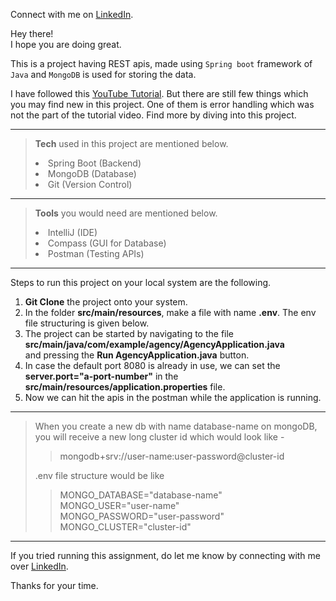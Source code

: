 Connect with me on [LinkedIn](https://www.linkedin.com/in/dev-vrat-pathak-aa6570176/ "Let's Connect").

Hey there!
<br>
I hope you are doing great.

This is a project having REST apis, made using `Spring boot` framework of `Java` and `MongoDB` is used for storing the data.

I have followed this [YouTube Tutorial](https://www.youtube.com/watch?v=5PdEmeopJVQ).
But there are still few things which you may find new in this project. One of them 
is error handling which was not the part of the tutorial video. Find more by diving 
into this project.

---------------------------------
> **Tech** used in this project are mentioned below.
> <li>Spring Boot (Backend)</li>
> <li>MongoDB (Database)</li>
> <li>Git (Version Control)</li>
---------------------------------
> **Tools** you would need are mentioned below.
> <li>IntelliJ (IDE)</li>
> <li>Compass (GUI for Database)</li>
> <li>Postman (Testing APIs)</li>
---------------------------------
Steps to run this project on your local system are the following.

<ol>
<li><strong>Git Clone</strong> the project onto your system.</li>
<li>In the folder <strong>src/main/resources</strong>, make a file with name <strong>.env</strong>.
The env file structuring is given below.</li>
<li>The project can be started by navigating to the file 
<strong>src/main/java/com/example/agency/AgencyApplication.java
</strong> <br>
and pressing the <strong> Run AgencyApplication.java</strong> button.
</li>
<li>In case the default port 8080 is already in use, we can set the
<strong>server.port="a-port-number"</strong> in the <strong>src/main/resources/application.properties</strong> file.
</li>
<li>Now we can hit the apis in the postman while the application is running.</li>
</ol>

---------------------------------

> When you create a new db with name database-name 
> on mongoDB, you will receive a
> new long cluster id which would look like -
> > mongodb+srv://user-name:user-password@cluster-id
> 
> .env file structure would be like<br>
> >MONGO_DATABASE="database-name"<br>
> MONGO_USER="user-name"<br>
> MONGO_PASSWORD="user-password"<br>
> MONGO_CLUSTER="cluster-id"<br>
---------------------------------

If you tried running this assignment, do let me know by connecting with 
me over [LinkedIn](https://www.linkedin.com/in/dev-vrat-pathak-aa6570176/ "Let's Connect").
<br>


Thanks for your time.